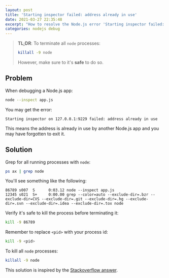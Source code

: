 ```yaml
---
layout: post
title: 'Starting inspector failed: address already in use'
date: 2021-03-27 22:35:48
excerpt: "How to resolve the Node.js error 'Starting inspector failed: address already in use'."
categories: nodejs debug
---
```


> **TL;DR**: To terminate all `node` processes:
>
> ```sh
> killall -9 node
> ```
>
> However, make sure to it's **safe** to do so.

## Problem

When debugging a Node.js app:

```sh
node --inspect app.js
```

You may get the error:

```
Starting inspector on 127.0.0.1:9229 failed: address already in use
```

This means the address is already in use by another Node.js app and you may have forgotten to exit it.

## Solution

Grep for all running processes with `node`:

```sh
ps ax | grep node
```

You'll see something like the following:

```
86789 s007  S      0:03.12 node --inspect app.js
12345 s021  S+     0:00.00 grep --color=auto --exclude-dir=.bzr --exclude-dir=CVS --exclude-dir=.git --exclude-dir=.hg --exclude-dir=.svn --exclude-dir=.idea --exclude-dir=.tox node
```

Verify it's safe to kill the process before terminating it:

```sh
kill -9 86789
```

Remember to replace `<pid>` with your process id:

```sh
kill -9 <pid>
```

To kill all `node` processes:

```sh
killall -9 node
```

This solution is inspired by the [Stackoverflow answer](https://stackoverflow.com/questions/47609400/how-to-stop-the-node-js-inspector-chrome-debugger-on-sigint#answer-49797588).
